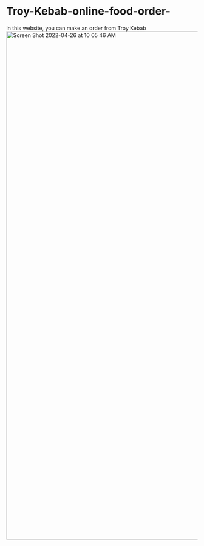 # Troy-Kebab-online-food-order-
in this website, you can make an order from Troy Kebab
<img width="1338" alt="Screen Shot 2022-04-26 at 10 05 46 AM" src="https://user-images.githubusercontent.com/67265202/165198643-b2143bcb-017a-440a-86eb-21c50b8e0637.png">
